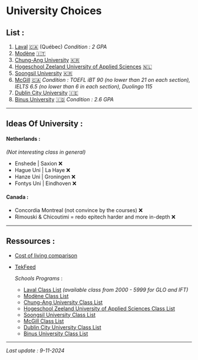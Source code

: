 # University Choices 

## List :
1. [Laval](./laval_class.md) [🇨🇦](https://www.ulaval.ca/) (Québec) *Condition : 2 GPA*
2. [Modène](./modene_class.md) [🇮🇹](https://www.unimore.it/)
3. [Chung-Ang University](./chungang_class.md) [🇰🇷](https://neweng.cau.ac.kr/engneweng/)
4. [Hogeschool Zeeland University of Applied Sciences](./hoge_class.md) [🇳🇱](https://hz.nl/en)
5. [Soongsil University](./soongsil_class.md) [🇰🇷](https://www.ssu.ac.kr/)
6. [McGill](./mcgill_class.md) [🇨🇦](https://www.mcgill.ca/continuingstudies/areas-study/scs-certificate-management) *Condition : TOEFL iBT 90 (no lower than 21 on each section), IELTS 6.5 (no lower than 6 in each section), Duolingo 115*
7. [Dublin City University](./dublin_class.md) [🇮🇪](https://www.dcu.ie/)
8. [Binus University](./binus_class.md) [🇮🇩](https://www.binus.ac.id/) *Condition : 2.6 GPA*

---

## Ideas Of University : <br />
#### Netherlands : 
*(Not interesting class in general)*
- Enshede | Saxion ❌
- Hague Uni | La Haye ❌
- Hanze Uni | Groningen ❌
- Fontys Uni | Eindhoven ❌ <br />

#### Canada :
- Concordia Montreal (not convince by the courses) ❌
- Rimouski & Chicoutimi = redo epitech harder and more in-depth ❌

---

## Ressources : <br />
- [Cost of living comparison](https://www.numbeo.com/cost-of-living/)
- [TekFeed](https://tekfeed.epitech.eu/#/)

    *Schools Programs* : <br />
    - [Laval Class List](https://www.ulaval.ca/etudes/cours?search=&matieres%5B0%5D=0&matieres%5B87%5D=87&day=All&start=All&end=All&field_sections_course_nbcred_min=All&field_sections_course_nbcred_max=All) *(available class from 2000 - 5999 for GLO and IFT)*
    - [Modène Class List](https://unimore.coursecatalogue.cineca.it/corsi/2023/10861/insegnamenti/10000?schemaid=20865)
    - [Chung-Ang University Class List](./chungang_class.md)
    - [Hogeschool Zeeland University of Applied Sciences Class List](https://hz.nl/en/study-programmes/information-communication-technology-exchange)
    - [Soongsil University Class List](https://www.ssu.ac.kr/web/eng/academics_01_t1)
    - [McGill Class List](https://www.mcgill.ca/continuingstudies/areas-study/scs-certificate-management)
    - [Dublin City University Class List](https://www.dcu.ie/courses/undergraduate/information-technology.shtml)
    - [Binus University Class List](https://binus.ac.id/program/undergraduate/computer-science/)

---

*Last update : 9-11-2024*